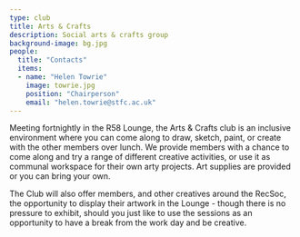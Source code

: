 ```yaml
---
type: club
title: Arts & Crafts
description: Social arts & crafts group
background-image: bg.jpg
people:
  title: "Contacts"
  items:
  - name: "Helen Towrie"
    image: towrie.jpg
    position: "Chairperson"
    email: "helen.towrie@stfc.ac.uk"
---
```


Meeting fortnightly in the R58 Lounge, the Arts & Crafts club is an inclusive environment where you can come along to draw, sketch, paint, or create with the other members over lunch. We provide members with a chance to come along and try a range of different creative activities, or use it as communal workspace for their own arty projects. Art supplies are provided or you can bring your own.

The Club will also offer members, and other creatives around the RecSoc, the opportunity to display their artwork in the Lounge - though there is no pressure to exhibit, should you just like to use the sessions as an opportunity to have a break from the work day and be creative. 

